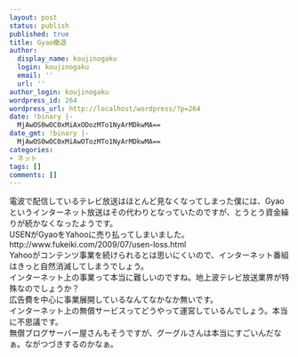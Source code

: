```yaml
---
layout: post
status: publish
published: true
title: Gyao撤退
author:
  display_name: koujinogaku
  login: koujinogaku
  email: ''
  url: ''
author_login: koujinogaku
wordpress_id: 264
wordpress_url: http://localhost/wordpress/?p=264
date: !binary |-
  MjAwOS0wOC0xMiAxODozMTo1NyArMDkwMA==
date_gmt: !binary |-
  MjAwOS0wOC0xMiAwOTozMTo1NyArMDkwMA==
categories:
- ネット
tags: []
comments: []
---
```

<p>電波で配信しているテレビ放送はほとんど見なくなってしまった僕には、Gyaoというインターネット放送はその代わりとなっていたのですが、とうとう資金繰りが続かなくなったようです。<br />
USENがGyaoをYahooに売り払ってしまいました。<br />
http://www.fukeiki.com/2009/07/usen-loss.html<br />
Yahooがコンテンツ事業を続けられるとは思いにくいので、インターネット番組はきっと自然消滅してしまうでしょう。<br />
インターネット上の事業って本当に難しいのですね。地上波テレビ放送業界が特殊なのでしょうか？<br />
広告費を中心に事業展開しているなんてなかなか無いです。<br />
インターネット上の無償サービスってどうやって運営しているんでしょう。本当に不思議です。<br />
無償ブログサーバー屋さんもそうですが、グーグルさんは本当にすごいんだなぁ。ながつづきするのかなぁ。</p>
